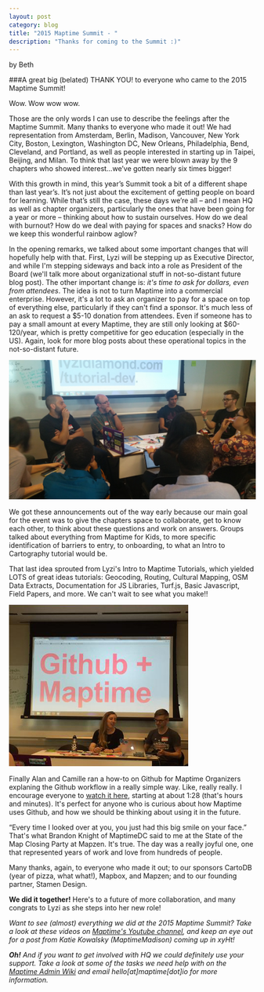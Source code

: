 ```yaml
---
layout: post
category: blog
title: "2015 Maptime Summit - "
description: "Thanks for coming to the Summit :)"
---
```

by Beth

###A great big (belated) THANK YOU! to everyone who came to the 2015 Maptime Summit!

Wow. Wow wow wow.

Those are the only words  I can use to describe the feelings after the Maptime Summit. Many thanks to everyone who made it out! We had representation from Amsterdam, Berlin, Madison, Vancouver, New York City, Boston, Lexington, Washington DC, New Orleans, Philadelphia, Bend, Cleveland, and Portland, as well as people interested in starting up in Taipei, Beijing, and Milan. To think that last year we were blown away by the 9 chapters who showed interest…we’ve gotten nearly six times bigger!

With this growth in mind, this year’s Summit took a bit of a different shape than last year’s. It’s not just about the excitement of getting people on board for learning. While that’s still the case, these days we’re all – and I mean HQ as well as chapter organizers, particularly the ones that have been going for a year or more – thinking about how to sustain ourselves. How do we deal with burnout? How do we deal with paying for spaces and snacks? How do we keep this wonderful rainbow aglow?

In the opening remarks, we talked about some important changes that will hopefully help with that. First, Lyzi will be stepping up as Executive Director, and while I'm stepping sideways and back into a role as President of the Board (we'll talk more about organizational stuff in not-so-distant future blog post). The other important change is: <em>it's time to ask for dollars, even from attendees</em>. The idea is not to turn Maptime into a commercial enterprise. However, it's a lot to ask an organizer to pay for a space on top of everything else, particularly if they can't find a sponsor. It's much less of an ask to request a $5-10 donation from attendees. Even if someone has to pay a small amount at every Maptime, they are still only looking at $60-120/year, which is pretty competitive for geo education (especially in the US). Again, look for more blog posts about these operational topics in the not-so-distant future. 

![Maptime for Kids Discussion](/img/summit2015-maptime-for-kids.jpg)

We got these announcements out of the way early because our main goal for the event was to give the chapters space to collaborate, get to know each other, to think about these questions and work on answers.  Groups talked about everything from Maptime for Kids, to more specific identification of barriers to entry, to onboarding, to what an Intro to Cartography tutorial would be. 

That last idea sprouted from Lyzi's Intro to Maptime Tutorials, which yielded LOTS of great ideas tutorials: Geocoding, Routing, Cultural Mapping, OSM Data Extracts, Documentation for JS Libraries, Turf.js, Basic Javascript, Field Papers, and more. We can't wait to see what you make!!

![Maptime + Github](/img/summit2015-maptime-gh.jpg)

Finally Alan and Camille ran a how-to on Github for Maptime Organizers explaning the Github workflow in a really simple way. Like, really really. I encourage everyone to [watch it here](https://www.youtube.com/watch?v=pU4utAYokCc), starting at about 1:28 (that's hours and minutes). It's perfect for anyone who is curious about how Maptime uses Github, and how we should be thinking about using it in the future.

“Every time I looked over at you, you just had this big smile on your face.” That's what Brandon Knight of MaptimeDC said to me at the State of the Map Closing Party at Mapzen. It's true. The day was a really joyful one, one that represented years of work and love from hundreds of people. 

Many thanks, again, to everyone who made it out; to our sponsors CartoDB (year of pizza, what what!), Mapbox, and Mapzen; and to our founding partner, Stamen Design. 

<strong>We did it together!</strong> Here's to a future of more collaboration, and many congrats to Lyzi as she steps into her new role!

<em>Want to see (almost) everything we did at the 2015 Maptime Summit? Take a look at these videos on [Maptime's Youtube channel](https://www.youtube.com/channel/UCOfaVN3GaSkqVTx3cEOB_SQ), and keep an eye out for a post from Katie Kowalsky (MaptimeMadison) coming up in xyHt!</em>

<em><strong>Oh!</strong> And if you want to get involved with HQ we could definitely use your support. Take a look at some of the tasks we need help with on the [Maptime Admin Wiki](https://github.com/maptime/maptime-admin/wiki/Volunteer-Roles-%E2%80%A2-HQ-General) and email hello[at]maptime[dot]io for more information. </em>